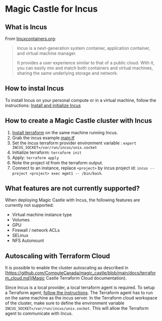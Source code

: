 # Magic Castle for Incus

## What is Incus

From [linuxcontainers.org](https://linuxcontainers.org/incus/#what-is-incus):
> Incus is a next-generation system container, application container, and virtual machine manager.
>
> It provides a user experience similar to that of a public cloud. With it, you can easily mix and match both containers and virtual machines, sharing the same underlying storage and network.


## How to instal Incus

To install Incus on your personal compute or in a virtual machine,
follow the instructions: [Install and initialize Incus](https://linuxcontainers.org/incus/docs/main/tutorial/first_steps/#install-and-initialize-incus)

## How to create a Magic Castle cluster with Incus

1. [Install terraform](https://developer.hashicorp.com/terraform/install) on the same machine running Incus.
2. Grab the incus example [main.tf](./main.tf)
3. Set the incus terraform provider environment variable : `export INCUS_SOCKET=/var/run/incus/unix.socket`
4. Initialize terraform: `terraform init`
5. Apply: `terraform apply`
6. Note the project id from the terraform output.
7. Connect to an instance, replace `<project>` by incus project id: `incus --project <project> exec mgmt1 -- /bin/bash`.

## What features are not currently supported?

When deploying Magic Castle with Incus, the following features are currently not supported:
- Virtual machine instance type
- Volumes
- GPU
- Firewall / network ACLs
- SELinux
- NFS Automount


## Autoscaling with Terraform Cloud

It is possible to enable the cluster autoscaling as described in
[https://github.com/ComputeCanada/magic_castle/blob/main/docs/terraform_cloud.md](Magic Castle Terraform Cloud documentation).

Since Incus is a local provider, a local terraform agent is required.
To setup a Terraform agent, [follow the instructions](https://developer.hashicorp.com/terraform/tutorials/cloud/cloud-agents).
The Terraform agent has to run on the same machine as the incus server. In the Terraform cloud workspace of the cluster, make
sure to define the environment variable `INCUS_SOCKET=/var/run/incus/unix.socket`. This will allow the Terraform agent to
communicate with Incus.

